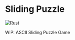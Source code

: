 # Sliding Puzzle

[![Rust](https://github.com/scopeInfinity/SlidingPuzzle/actions/workflows/rust.yml/badge.svg)](https://github.com/scopeInfinity/SlidingPuzzle/actions/workflows/rust.yml)


WIP: ASCII Sliding Puzzle Game
